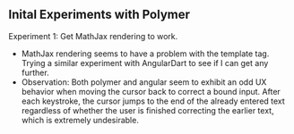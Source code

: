 ## Inital Experiments with Polymer ##

Experiment 1: Get MathJax rendering to work.   

- MathJax rendering seems to have a problem with the template tag.  Trying a similar experiment with AngularDart to see if I can get any further.
- Observation: Both polymer and angular seem to exhibit an odd UX behavior when moving the cursor back to correct a bound input.  After each keystroke, the cursor jumps to the end of the already entered text regardless of whether the user is finished correcting the earlier text, which is extremely undesirable. 

